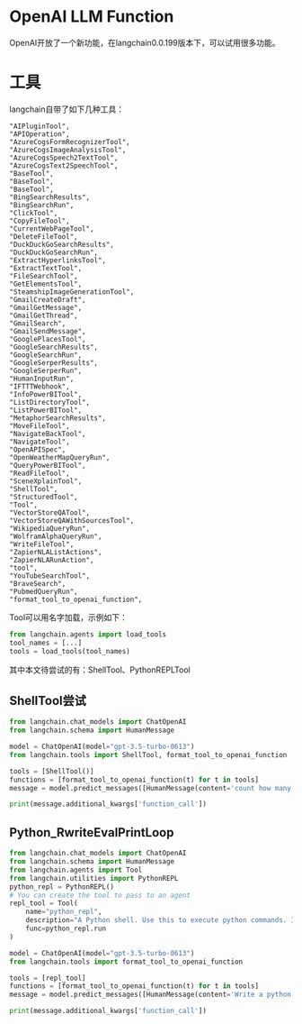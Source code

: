 # OpenAI LLM Function

OpenAI开放了一个新功能，在langchain0.0.199版本下，可以试用很多功能。

# 工具

langchain自带了如下几种工具：

    "AIPluginTool",
    "APIOperation",
    "AzureCogsFormRecognizerTool",
    "AzureCogsImageAnalysisTool",
    "AzureCogsSpeech2TextTool",
    "AzureCogsText2SpeechTool",
    "BaseTool",
    "BaseTool",
    "BaseTool",
    "BingSearchResults",
    "BingSearchRun",
    "ClickTool",
    "CopyFileTool",
    "CurrentWebPageTool",
    "DeleteFileTool",
    "DuckDuckGoSearchResults",
    "DuckDuckGoSearchRun",
    "ExtractHyperlinksTool",
    "ExtractTextTool",
    "FileSearchTool",
    "GetElementsTool",
    "SteamshipImageGenerationTool",
    "GmailCreateDraft",
    "GmailGetMessage",
    "GmailGetThread",
    "GmailSearch",
    "GmailSendMessage",
    "GooglePlacesTool",
    "GoogleSearchResults",
    "GoogleSearchRun",
    "GoogleSerperResults",
    "GoogleSerperRun",
    "HumanInputRun",
    "IFTTTWebhook",
    "InfoPowerBITool",
    "ListDirectoryTool",
    "ListPowerBITool",
    "MetaphorSearchResults",
    "MoveFileTool",
    "NavigateBackTool",
    "NavigateTool",
    "OpenAPISpec",
    "OpenWeatherMapQueryRun",
    "QueryPowerBITool",
    "ReadFileTool",
    "SceneXplainTool",
    "ShellTool",
    "StructuredTool",
    "Tool",
    "VectorStoreQATool",
    "VectorStoreQAWithSourcesTool",
    "WikipediaQueryRun",
    "WolframAlphaQueryRun",
    "WriteFileTool",
    "ZapierNLAListActions",
    "ZapierNLARunAction",
    "tool",
    "YouTubeSearchTool",
    "BraveSearch",
    "PubmedQueryRun",
    "format_tool_to_openai_function",

Tool可以用名字加载，示例如下：
```python
from langchain.agents import load_tools
tool_names = [...]
tools = load_tools(tool_names)
```

其中本文待尝试的有：ShellTool、PythonREPLTool

## ShellTool尝试

```python
from langchain.chat_models import ChatOpenAI
from langchain.schema import HumanMessage

model = ChatOpenAI(model="gpt-3.5-turbo-0613")
from langchain.tools import ShellTool, format_tool_to_openai_function

tools = [ShellTool()]
functions = [format_tool_to_openai_function(t) for t in tools]
message = model.predict_messages([HumanMessage(content='count how many lines in a.txt?')], functions=functions)

print(message.additional_kwargs['function_call'])

```

## Python_RwriteEvalPrintLoop

```python
from langchain.chat_models import ChatOpenAI
from langchain.schema import HumanMessage
from langchain.agents import Tool
from langchain.utilities import PythonREPL
python_repl = PythonREPL()
# You can create the tool to pass to an agent
repl_tool = Tool(
    name="python_repl",
    description="A Python shell. Use this to execute python commands. Input should be a valid python command. If you want to see the output of a value, you should print it out with `print(...)`.",
    func=python_repl.run
)

model = ChatOpenAI(model="gpt-3.5-turbo-0613")
from langchain.tools import format_tool_to_openai_function

tools = [repl_tool]
functions = [format_tool_to_openai_function(t) for t in tools]
message = model.predict_messages([HumanMessage(content='Write a python code to eval 1 plus 1.')], functions=functions)

print(message.additional_kwargs['function_call'])
```


